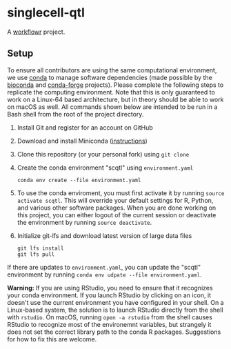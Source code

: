 # singlecell-qtl

A [workflowr][] project.

## Setup

To ensure all contributors are using the same computational environment, we use
[conda][] to manage software dependencies (made possible by the [bioconda][] and
[conda-forge][] projects). Please complete the following steps to replicate the
computing environment. Note that this is only guaranteed to work on a Linux-64
based architecture, but in theory should be able to work on macOS as well. All
commands shown below are intended to be run in a Bash shell from the root of the
project directory.

1. Install Git and register for an account on GitHub

1. Download and install Miniconda ([instructions](https://conda.io/miniconda.html))

1. Clone this repository (or your personal fork) using `git clone`

1. Create the conda environment "scqtl" using `environment.yaml`
    ```
    conda env create --file environment.yaml
    ```

1. To use the conda enviroment, you must first activate it by running `source
activate scqtl`. This will override your default settings for R, Python, and
various other software packages. When you are done working on this project, you
can either logout of the current session or deactivate the environment by
running `source deactivate`.

1. Initialize git-lfs and download latest version of large data files
    ```
    git lfs install
    git lfs pull
    ```

If there are updates to `environment.yaml`, you can update the "scqtl"
environment by running `conda env udpate --file environment.yaml`.

**Warning:** If you are using RStudio, you need to ensure that it recognizes
  your conda environment. If you launch RStudio by clicking on an icon, it
  doesn't use the current environment you have configured in your shell. On a
  Linux-based system, the solution is to launch RStudio directly from the shell
  with `rstudio`. On macOS, running `open -a rstudio` from the shell causes
  RStudio to recognize most of the environemnt variables, but strangely it does
  not set the correct library path to the conda R packages. Suggestions for how
  to fix this are welcome.

[bioconda]: https://bioconda.github.io
[conda]: https://conda.io/docs/
[conda-forge]: https://conda-forge.org/
[workflowr]: https://github.com/jdblischak/workflowr

